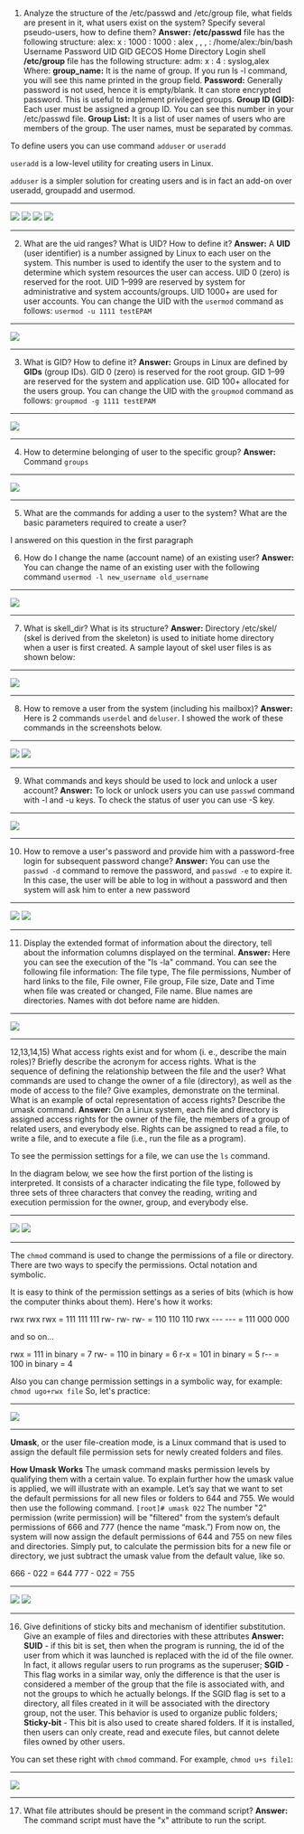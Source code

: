1) Analyze the structure of the /etc/passwd and /etc/group file, what fields are 
present in it, what users exist on the system? Specify several pseudo-users, how 
to define them?
**Answer:**
**/etc/passwd** file has the following structure: 
alex: x : 1000 : 1000 : alex , , , : /home/alex:/bin/bash
Username
Password
UID
GID
GECOS
Home Directory
Login shell
**/etc/group** file has the following structure:
adm: x : 4 : syslog,alex
Where:
**group_name:** It is the name of group. If you run ls -l command, you will see this name printed in the group field.
**Password:** Generally password is not used, hence it is empty/blank. It can store encrypted password. This is useful to implement privileged groups.
**Group ID (GID):** Each user must be assigned a group ID. You can see this number in your /etc/passwd file.
**Group List:** It is a list of user names of users who are members of the group. The user names, must be separated by commas.

To define users you can use command `adduser` or `useradd`

`useradd` is a low-level utility for creating users in Linux.

`adduser` is a simpler solution for creating users and is in fact an add-on over useradd, groupadd and usermod.

------------

![](https://github.com/AlexGurtoff/DevOps_online_Kyiv_2021Q3/blob/master/m5/task5.2/etc_passwd.jpg)
![](https://github.com/AlexGurtoff/DevOps_online_Kyiv_2021Q3/blob/master/m5/task5.2/etc_group.jpg)
![](https://github.com/AlexGurtoff/DevOps_online_Kyiv_2021Q3/blob/master/m5/task5.2/Define_users.jpg)
![](https://github.com/AlexGurtoff/DevOps_online_Kyiv_2021Q3/blob/master/m5/task5.2/passwd_file_with_new_users.jpg)

------------

2) What are the uid ranges? What is UID? How to define it?
**Answer:**
A **UID** (user identifier) is a number assigned by Linux to each user on the system. This number is used to identify the user to the system and to determine which system resources the user can access.
UID 0 (zero) is reserved for the root.
UID 1–999 are reserved by system for administrative and system accounts/groups.
UID 1000+ are used for user accounts.
You can change the UID with the `usermod` command as follows:
`usermod -u 1111 testEPAM`

------------

![](https://github.com/AlexGurtoff/DevOps_online_Kyiv_2021Q3/blob/master/m5/task5.2/usermod-u.jpg)

------------

3) What is GID? How to define it?
**Answer:**
Groups in Linux are defined by **GIDs** (group IDs).
GID 0 (zero) is reserved for the root group.
GID 1–99 are reserved for the system and application use.
GID 100+ allocated for the users group.
You can change the UID with the `groupmod` command as follows:
`groupmod -g 1111 testEPAM`

------------

![](https://github.com/AlexGurtoff/DevOps_online_Kyiv_2021Q3/blob/master/m5/task5.2/groupmod-g.jpg)

------------

4) How to determine belonging of user to the specific group?
**Answer:**
Command `groups`

------------

![](https://github.com/AlexGurtoff/DevOps_online_Kyiv_2021Q3/blob/master/m5/task5.2/groups_alex.jpg)

------------

5) What are the commands for adding a user to the system? What are the basic 
parameters required to create a user?

I answered on this question in the first paragraph

6) How do I change the name (account name) of an existing user?
**Answer:**
You can change the name of an existing user with the following command
`usermod -l new_username old_username`

------------

![](https://github.com/AlexGurtoff/DevOps_online_Kyiv_2021Q3/blob/master/m5/task5.2/usermod-l.jpg)

------------

7) What is skell_dir? What is its structure?
**Answer:**
Directory /etc/skel/ (skel is derived from the skeleton) is used to initiate home directory when a user is first created. A sample layout of skel user files is as shown below:

------------

![](https://github.com/AlexGurtoff/DevOps_online_Kyiv_2021Q3/blob/master/m5/task5.2/skel_structure.jpg)

------------

8) How to remove a user from the system (including his mailbox)?
**Answer:**
Here is 2 commands `userdel` and `deluser`. I showed the work of these commands in the screenshots below.

------------

![](https://github.com/AlexGurtoff/DevOps_online_Kyiv_2021Q3/blob/master/m5/task5.2/delete_user.jpg)
![](https://github.com/AlexGurtoff/DevOps_online_Kyiv_2021Q3/blob/master/m5/task5.2/userdel_%20command.jpg)

------------

9) What commands and keys should be used to lock and unlock a user account?
**Answer:**
To lock or unlock users you can use `passwd` command with -l and -u keys. To check the status of user you can use -S key.

------------

![](https://github.com/AlexGurtoff/DevOps_online_Kyiv_2021Q3/blob/master/m5/task5.2/lock_and_unlock_user.jpg)

------------

10) How to remove a user's password and provide him with a password-free 
login for subsequent password change?
**Answer:**
You can use the `passwd -d` command to remove the password, and `passwd -e` to expire it. In this case, the user will be able to log in without a password and then system will ask him to enter a new password

------------

![](https://github.com/AlexGurtoff/DevOps_online_Kyiv_2021Q3/blob/master/m5/task5.2/del_and_expire_passwd.jpg)
![](https://github.com/AlexGurtoff/DevOps_online_Kyiv_2021Q3/blob/master/m5/task5.2/log_and_set_new_passwd.jpg)

------------

11) Display the extended format of information about the directory, tell about 
the information columns displayed on the terminal.
**Answer:**
Here you can see the execution of the "ls -la" command. You can see the following file information: The file type, The file permissions, Number of hard links to the file, File owner, File group, File size, Date and Time when file was created or changed, File name. Blue names are directories. Names with dot before name are hidden.

------------

![](https://github.com/AlexGurtoff/DevOps_online_Kyiv_2021Q3/blob/master/m5/task5.2/ls-la.jpg)

------------

12,13,14,15) What access rights exist and for whom (i. e., describe the main roles)? 
Briefly describe the acronym for access rights. What is the sequence of defining the relationship between the file and the user? What commands are used to change the owner of a file (directory), as well as the mode of access to the file? Give examples, demonstrate on the terminal. What is an example of octal representation of access rights? Describe the umask command.
**Answer:**
On a Linux system, each file and directory is assigned access rights for the owner of the file, the members of a group of related users, and everybody else. Rights can be assigned to read a file, to write a file, and to execute a file (i.e., run the file as a program).

To see the permission settings for a file, we can use the `ls` command.

In the diagram below, we see how the first portion of the listing is interpreted. It consists of a character indicating the file type, followed by three sets of three characters that convey the reading, writing and execution permission for the owner, group, and everybody else.

------------

![](https://github.com/AlexGurtoff/DevOps_online_Kyiv_2021Q3/blob/master/m5/task5.2/access_rights.jpg)
![](https://github.com/AlexGurtoff/DevOps_online_Kyiv_2021Q3/blob/master/m5/task5.2/diagram.jpg)

------------

The `chmod` command is used to change the permissions of a file or directory. There are two ways to specify the permissions. Octal notation and symbolic.

It is easy to think of the permission settings as a series of bits (which is how the computer thinks about them). Here's how it works:

rwx rwx rwx = 111 111 111
rw- rw- rw- = 110 110 110
rwx --- --- = 111 000 000

and so on...

rwx = 111 in binary = 7
rw- = 110 in binary = 6
r-x = 101 in binary = 5
r-- = 100 in binary = 4

Also you can change permission settings in a symbolic way, for example:
`chmod ugo+rwx file`
So, let's practice:

------------

![](https://github.com/AlexGurtoff/DevOps_online_Kyiv_2021Q3/blob/master/m5/task5.2/access_rights_practice.jpg)

------------

**Umask**, or the user file-creation mode, is a Linux command that is used to assign the default file permission sets for newly created folders and files.

**How Umask Works**
The umask command masks permission levels by qualifying them with a certain value. To explain further how the umask value is applied, we will illustrate with an example. Let’s say that we want to set the default permissions for all new files or folders to 644 and 755. We would then use the following command.
`[root]# umask 022`
The number "2" permission (write permission) will be "filtered" from the system’s default permissions of 666 and 777 (hence the name “mask.”) From now on, the system will now assign the default permissions of 644 and 755 on new files and directories. Simply put, to calculate the permission bits for a new file or directory, we just subtract the umask value from the default value, like so.

666 - 022 = 644
777 - 022 = 755

------------

![](https://github.com/AlexGurtoff/DevOps_online_Kyiv_2021Q3/blob/master/m5/task5.2/umask_table.jpg)
![](https://github.com/AlexGurtoff/DevOps_online_Kyiv_2021Q3/blob/master/m5/task5.2/umask.jpg)

------------

16) Give definitions of sticky bits and mechanism of identifier substitution. Give 
an example of files and directories with these attributes
**Answer:**
**SUID** - if this bit is set, then when the program is running, the id of the user from which it was launched is replaced with the id of the file owner. In fact, it allows regular users to run programs as the superuser;
**SGID** - This flag works in a similar way, only the difference is that the user is considered a member of the group that the file is associated with, and not the groups to which he actually belongs. If the SGID flag is set to a directory, all files created in it will be associated with the directory group, not the user. This behavior is used to organize public folders;
**Sticky-bit** - This bit is also used to create shared folders. If it is installed, then users can only create, read and execute files, but cannot delete files owned by other users.

You can set these right with `chmod` command.
For example, `chmod u+s file1`:

------------

![](https://github.com/AlexGurtoff/DevOps_online_Kyiv_2021Q3/blob/master/m5/task5.2/SUID_SGID_Sticky_bit.jpg)

------------

17) What file attributes should be present in the command script?
**Answer:**
The command script must have the "x" attribute to run the script.